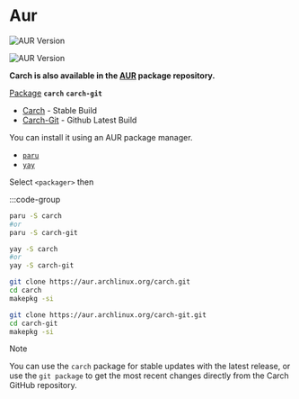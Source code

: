# Aur

![AUR Version](https://img.shields.io/aur/version/carch-git?style=for-the-badge&color=dbb6ed&logo=arch-linux&label=%5BAUR%5D%20carch-git&logocolor=85e185&labelColor=1c1c29)

![AUR Version](https://img.shields.io/aur/version/carch?style=for-the-badge&color=ef9f9c&logo=arch-linux&label=%5BAUR%5D%20carch&logocolor=85e185&labelColor=1c1c29)

**Carch is also available in the [AUR](https://aur.archlinux.org/) package repository.**

[Package](https://aur.archlinux.org/packages/) **`carch`** **`carch-git`**
 - [Carch](https://aur.archlinux.org/packages/carch) - Stable Build
 - [Carch-Git](https://aur.archlinux.org/packages/carch-git) - Github Latest Build

You can install it using an AUR package manager.
 - [`paru`](https://aur.archlinux.org/packages/paru-bin)
 - [`yay`](https://aur.archlinux.org/packages/yay-bin)

Select `<packager>` then

:::code-group


```sh [<i class="devicon-archlinux-plain"></i> paru]
paru -S carch
#or
paru -S carch-git

```

```sh [<i class="devicon-archlinux-plain"></i> yay]
yay -S carch
#or
yay -S carch-git
```

```sh [Package Build ]
git clone https://aur.archlinux.org/carch.git
cd carch
makepkg -si
```

```sh [Git Package Build ]
git clone https://aur.archlinux.org/carch-git.git
cd carch-git
makepkg -si
```

> [!NOTE]
> You can use the `carch` package for stable updates with the latest release, or use the `git package` to get the most recent changes directly from the Carch GitHub repository.

